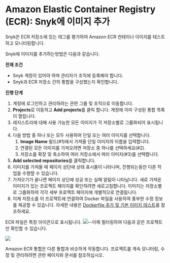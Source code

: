 # Amazon Elastic Container Registry (ECR): Snyk에 이미지 추가

Snyk은 ECR 저장소에 있는 태그를 평가하여 Amazon ECR 컨테이너 이미지를 테스트하고 모니터링합니다.

Snyk에 이미지를 추가하는방법은 다음과 같습니다.

**전제 조건**

* Snyk 계정이 있어야 하며 관리자가 조직에 등록해야 합니다.
* Snyk과 ECR 저장소 간의 통합을 구성했는지 확인합니다.

**진행 단계**

1. 계정에 로그인하고 관리하려는 관련 그룹 및 조직으로 이동합니다.
2. **Projects**로 이동하고 **Add projects**를 클릭 합니다. 계정에 이미 구성된 통합 목록이 열립니다.
3. 레지스트리에 대해 사용 가능한 모든 이미지가 각 저장소별로 그룹화되어 표시됩니다.
4. 다음 방법 중 하나 또는 모두 사용하여 단일 또는 여러 이미지를 선택합니다.
   1. **Image Name** 필드(#1)에서 가져올 단일 이미지의 이름을 입력합니다.
   2. 연결된 모든 이미지를 가져오려면 저장소 중 하나를 선택하세요(#2).
   3. 저장소를 확장 및 축소하여 여러 저장소에서 여러 이미지(#3)를 선택합니다.
5. **Add selected repositories**를 클릭합니다.
6. 이미지를 가져올 때 페이지 상단에 상태 표시줄이 나타나며, 진행되는동안 다른 작업을 수행할 수 있습니다.
7. 가져오기가 끝나면 페이지 상단에 성공 또는 실패 알림이 나타납니다. 새로 가져온 이미지가 있는 프로젝트 페이지를 확인하려면 새로고침합니다. 이미지는 저장소별로 그룹화하여 각각 세부 프로젝트 페이지에 개별적으로 연결됩니다.
8. 이제 저장소를 이 프로젝트에 연결하여 Docker 파일을 사용하여 풍부한 수정 정보를 제공할 수 있습니다. 자세한 내용은 [Dockerfile 추가 및 기본 이미지 테스트](../../scan-your-dockerfile/adding-your-dockerfile-and-test-your-base-image.md)를 참조하세요.

ECR 파일은 특정 아이콘으로 표시됩니다. ![](../../../../.gitbook/assets/uuid-31aa2b29-8686-5389-b5fc-1d3bd1176f9c-en.png)--이제 필터링하여 다음과 같은 프로젝트만 확인할 수 있습니다.

![](../../../../.gitbook/assets/uuid-439e3f37-6e4f-0ffa-0c3c-63c56b45ba5a-en.png)

Amazon ECR 통합은 다른 통합과 비슷하게 작동합니다. 프로젝트를 계속 모니터링, 수정 및 관리하려면 관련 페이지와 문서를 참조하십시오.
